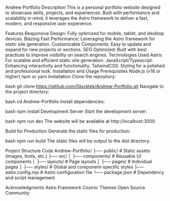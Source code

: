 Andrew Portfolio
Description
This is a personal portfolio website designed to showcase skills, projects, and experiences. Built with performance and scalability in mind, it leverages the Astro framework to deliver a fast, modern, and responsive user experience.

Features
Responsive Design: Fully optimized for mobile, tablet, and desktop devices.
Blazing Fast Performance: Leveraging the Astro framework for static site generation.
Customizable Components: Easy to update and expand for new projects or sections.
SEO Optimized: Built with best practices to improve visibility on search engines.
Technologies Used
Astro: For scalable and efficient static site generation.
JavaScript/Typescript: Enhancing interactivity and functionality.
TailwindCSS: Styling for a polished and professional look.
Installation and Usage
Prerequisites
Node.js (v16 or higher)
npm or yarn
Installation
Clone the repository:

bash
git clone https://github.com/Glucktek/Andrew-Portfolio.git
Navigate to the project directory:

bash
cd Andrew-Portfolio
Install dependencies:

bash
npm install
Development Server
Start the development server:

bash
npm run dev
The website will be available at http://localhost:3000.

Build for Production
Generate the static files for production:

bash
npm run build
The static files will be output to the dist directory.

Project Structure
Code
Andrew-Portfolio/
├── public/         # Static assets (images, fonts, etc.)
├── src/
│   ├── components/ # Reusable UI components
│   ├── layouts/    # Page layouts
│   ├── pages/      # Individual pages
│   ├── styles/     # Global and component-specific styles
├── astro.config.mjs # Astro configuration file
└── package.json    # Dependency and script management

Acknowledgments
Astro Framework
Cosmic Themes
Open Source Community


